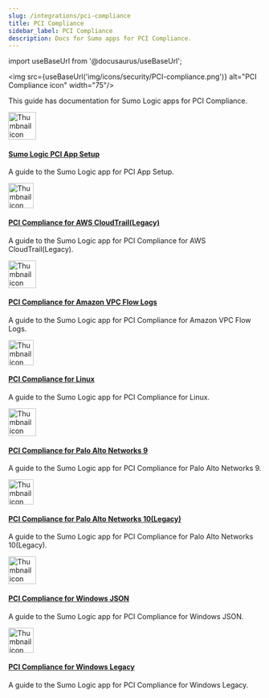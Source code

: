 ```yaml
---
slug: /integrations/pci-compliance
title: PCI Compliance
sidebar_label: PCI Compliance
description: Docs for Sumo apps for PCI Compliance.
---
```


import useBaseUrl from '@docusaurus/useBaseUrl';

<img src={useBaseUrl('img/icons/security/PCI-compliance.png')} alt="PCI Compliance icon" width="75"/>

This guide has documentation for Sumo Logic apps for PCI Compliance.

<div className="box-wrapper" markdown="1">
<div className="box smallbox1 card">
  <div className="container">
  <img src={useBaseUrl('img/integrations/pci-compliance/pci-logo.png')} alt="Thumbnail icon" width="55"/>
  <h4><a href="/docs/integrations/pci-compliance/setup">Sumo Logic PCI App Setup</a></h4>
  <p>A guide to the Sumo Logic app for PCI App Setup.</p>
  </div>
</div>
<div className="box smallbox2 card">
  <div className="container">
  <img src={useBaseUrl('img/integrations/pci-compliance/pci-logo.png')} alt="Thumbnail icon" width="50"/>
  <h4><a href="/docs/integrations/amazon-aws/cloudtrail-pci-compliance">PCI Compliance for AWS CloudTrail(Legacy)</a></h4>
  <p>A guide to the Sumo Logic app for PCI Compliance for AWS CloudTrail(Legacy).</p>
  </div>
</div>
<div className="box smallbox3 card">
  <div className="container">
  <img src={useBaseUrl('img/integrations/pci-compliance/pci-logo.png')} alt="Thumbnail icon" width="55"/>
  <h4><a href="/docs/integrations/amazon-aws/vpc-flow-logs-pci-compliance">PCI Compliance for Amazon VPC Flow Logs</a></h4>
  <p>A guide to the Sumo Logic app for PCI Compliance for Amazon VPC Flow Logs.</p>
  </div>
</div>
<div className="box smallbox4 card">
  <div className="container">
  <img src={useBaseUrl('img/integrations/pci-compliance/pci-logo.png')} alt="Thumbnail icon" width="50"/>
  <h4><a href="/docs/integrations/pci-compliance/linux">PCI Compliance for Linux</a></h4>
  <p>A guide to the Sumo Logic app for PCI Compliance for Linux.</p>
  </div>
</div>
    <div className="box smallbox5 card">
      <div className="container">
      <img src={useBaseUrl('img/integrations/pci-compliance/pci-logo.png')} alt="Thumbnail icon" width="55"/>
      <h4><a href="/docs/integrations/pci-compliance/palo-alto-networks-9">PCI Compliance for Palo Alto Networks 9</a></h4>
      <p>A guide to the Sumo Logic app for PCI Compliance for Palo Alto Networks 9.</p>
      </div>
    </div>
    <div className="box smallbox6 card">
      <div className="container">
      <img src={useBaseUrl('img/integrations/pci-compliance/pci-logo.png')} alt="Thumbnail icon" width="50"/>
      <h4><a href="/docs/integrations/pci-compliance/palo-alto-networks-10">PCI Compliance for Palo Alto Networks 10(Legacy)</a></h4>
      <p>A guide to the Sumo Logic app for PCI Compliance for Palo Alto Networks 10(Legacy).</p>
      </div>
    </div>
    <div className="box smallbox7 card">
      <div className="container">
      <img src={useBaseUrl('img/integrations/pci-compliance/pci-logo.png')} alt="Thumbnail icon" width="55"/>
      <h4><a href="/docs/integrations/microsoft-azure/windows-json-pci-compliance">PCI Compliance for Windows JSON</a></h4>
      <p>A guide to the Sumo Logic app for PCI Compliance for Windows JSON.</p>
      </div>
    </div>
    <div className="box smallbox8 card">
      <div className="container">
      <img src={useBaseUrl('img/integrations/pci-compliance/pci-logo.png')} alt="Thumbnail icon" width="50"/>
      <h4><a href="/docs/integrations/microsoft-azure/windows-legacy-pci-compliance">PCI Compliance for Windows Legacy</a></h4>
      <p>A guide to the Sumo Logic app for PCI Compliance for Windows Legacy.</p>
      </div>
    </div>
</div>
